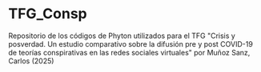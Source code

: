 # TFG_Consp
Repositorio de los códigos de Phyton utilizados para el TFG "Crisis y posverdad. Un estudio comparativo sobre la difusión pre y post COVID-19 de teorías conspirativas en las redes sociales virtuales" por Muñoz Sanz, Carlos (2025)
